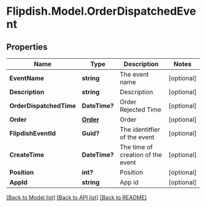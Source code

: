 # Flipdish.Model.OrderDispatchedEvent
## Properties

Name | Type | Description | Notes
------------ | ------------- | ------------- | -------------
**EventName** | **string** | The event name | [optional] 
**Description** | **string** | Description | [optional] 
**OrderDispatchedTime** | **DateTime?** | Order Rejected Time | [optional] 
**Order** | [**Order**](Order.md) | Order | [optional] 
**FlipdishEventId** | **Guid?** | The identitfier of the event | [optional] 
**CreateTime** | **DateTime?** | The time of creation of the event | [optional] 
**Position** | **int?** | Position | [optional] 
**AppId** | **string** | App id | [optional] 

[[Back to Model list]](../README.md#documentation-for-models) [[Back to API list]](../README.md#documentation-for-api-endpoints) [[Back to README]](../README.md)

